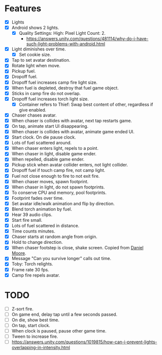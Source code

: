 # Features
- [x] Lights
- [x] Android shows 2 lights.
    - [x] Quality Settings: High: Pixel Light Count: 2.
        - <https://answers.unity.com/questions/481114/why-do-i-have-such-light-problems-with-android.html>
- [x] Light diminishes over time.
    - [x] Set cookie size.
- [x] Tap to set avatar destination.
- [x] Rotate light when move.
- [x] Pickup fuel.
- [x] Dropoff fuel.
- [x] Dropoff fuel increases camp fire light size.
- [x] When fuel is depleted, destroy that fuel game object.
- [x] Sticks in camp fire do not overlap.
- [x] Dropoff fuel increases torch light size.
    - [x] Container refers to Thief: Swap best content of other, regardless if give enabled.
- [x] Chaser chases avatar.
- [x] When chaser is collides with avatar, next tap restarts game.
- [x] On tap, animate start UI disappearing.
- [x] When chaser is collides with avatar, animate game ended UI.
- [x] Start clock. On die pause clock.
- [x] Lots of fuel scattered around.
- [x] When chaser enters light, repels to a point.
- [x] When chaser in light, disable game ender.
- [x] When repelled, disable game ender.
- [x] Pickup stick when avatar collider enters, not light collider.
- [x] Dropoff fuel if touch camp fire, not camp light.
- [x] Fuel not close enough to fire to not exit fire.
- [x] When chaser moves, spawn footprint.
- [x] When chaser in light, do not spawn footprints.
- [x] To conserve CPU and memory, pool footprints.
- [x] Footprint fades over time.
- [x] Set avatar idle/walk animation and flip by direction.
- [x] Blend torch animation by fuel.
- [x] Hear 39 audio clips.
- [x] Start fire small.
- [x] Lots of fuel scattered in distance.
- [x] Time counts minutes.
- [x] Chaser starts at random angle from origin.
- [x] Hold to change direction.
- [x] When chaser footstep is close, shake screen. Copied from [Daniel Moore](http://wiki.unity3d.com/index.php/Camera_Shake).
- [x] Message "Can you survive longer" calls out time.
- [x] Toby: Torch relights.
- [x] Frame rate 30 fps.
- [x] Camp fire repels avatar.

# TODO

- [ ] Z-sort fire.
- [ ] On game end, delay tap until a few seconds passed.
- [ ] On die, show best time.
- [ ] On tap, start clock.
- [ ] When clock is paused, pause other game time.
- [ ] Tween to increase fire.
- [ ] <https://answers.unity.com/questions/1019815/how-can-i-prevent-lights-overlapping-in-intensity.html>
